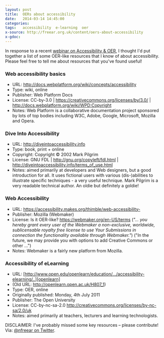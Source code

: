 ```yaml
---
layout: post
title:  OERs about accessibility
date:   2014-03-14 14:45:00
categories:
tags:   accessibility  e-learning  oer
x-source: http://freear.org.uk/content/oers-about-accessibility
x-gdoc:
---
```



In response to a recent [webinar on Accessibility & OER][event], I thought I'd
put together a list of some OER-like resources that I know of about accessibility.
Please feel free to tell me about resources that you've found useful!


### Web accessibility basics

* URL: <http://docs.webplatform.org/wiki/concepts/accessibility>
* Type: wiki, online
* Publisher: Web Platform Docs
* License: CC-by-3.0 | <https://creativecommons.org/licenses/by/3.0/> |
  <http://docs.webplatform.org/wiki/WPD:Copyright>
* Notes: Web Platform is a collaborative documentation project sponsored by lots
  of top bodies including W3C, Adobe, Google, Microsoft, Mozilla and Opera.


### Dive Into Accessibility

* URL: <http://diveintoaccessibility.info>
* Type: book, print + online
* Copyright: Copyright © 2002 Mark Pilgrim
* License: GNU FDL | <http://gnu.org/copyleft/fdl.html> |
  <http://diveintoaccessibility.info/terms_of_use.html>
* Notes: aimed primarily at developers and Web designers, but a good introduction
  for all. It uses fictional users with various (dis-)abilities to illustrate
  specific techniques - a very useful technique.
  Mark Pilgrim is a very readable technical author. An oldie but definitely a goldie!


### Web Accessibility

* URL: <https://accessibility.makes.org/thimble/web-accessibility->
* Publisher: Mozilla (Webmaker)
* License: Is it OER-like? <https://webmaker.org/en-US/terms>
  (_"... you hereby grant every user of the Webmaker a non-exclusive, worldwide,
  sublicensable royalty free license to use Your Submissions in connection the
  functionality available through Webmaker."_)
  ("In the future, we may provide you with options to add Creative Commons or other …")
* Notes: Webmaker is a fairly new platform from Mozilla.


### Accessibility of eLearning

* URL: [http://www.open.edu/openlearn/education/.../accessibility-elearning/..][openlearn]
* (Old URL: <http://openlearn.open.ac.uk/H807_1>)
* Type: OER, online
* Originally published: Monday, 4th July 2011
* Publisher: The Open University
* License: CC-by-nc-sa-2.0 <http://creativecommons.org/licenses/by-nc-sa/2.0/uk>
* Notes: aimed primarily at teachers, lecturers and learning technologists.


DISCLAIMER: I've probably missed some key resources – please contribute!
Via: [@nfreear on Twitter][nick].


[event]: http://oerresearchhub.org/news-and-events/oer-research-hub-webinar-programme/accessibility-oer/
[openlearn]: http://www.open.edu/openlearn/education/professional-development-education/accessibility-elearning/content-section-0
[nick]: http://twitter.com/nfreear

